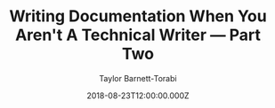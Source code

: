 ---
title: "Writing Documentation When You Aren't A Technical Writer — Part Two"
date: 2018-08-23T12:00:00.000Z
author: Taylor Barnett-Torabi
summary: "Avoiding oversimplification, writing good error messages, and having better word choice"
tags:
  - post
remoteURL: https://medium.com/@taylor_atx/writing-documentation-when-you-arent-a-technical-writer-part-two-59997587cc2a
remoteBaseURL: medium.com
---
